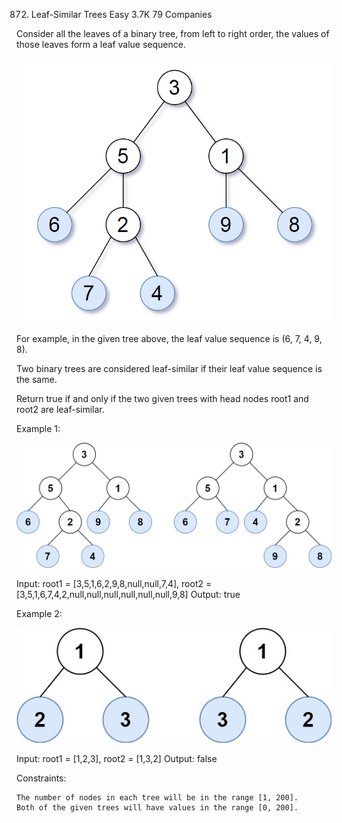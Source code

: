 872. Leaf-Similar Trees
Easy
3.7K
79
Companies

Consider all the leaves of a binary tree, from left to right order, the values of those leaves form a leaf value sequence.

![](./tree.png)

For example, in the given tree above, the leaf value sequence is (6, 7, 4, 9, 8).

Two binary trees are considered leaf-similar if their leaf value sequence is the same.

Return true if and only if the two given trees with head nodes root1 and root2 are leaf-similar.

 

Example 1:

![](./leaf-similar-1.jpg)

Input: root1 = [3,5,1,6,2,9,8,null,null,7,4], root2 = [3,5,1,6,7,4,2,null,null,null,null,null,null,9,8]
Output: true

Example 2:

![](./leaf-similar-2.jpg)

Input: root1 = [1,2,3], root2 = [1,3,2]
Output: false

 

Constraints:

    The number of nodes in each tree will be in the range [1, 200].
    Both of the given trees will have values in the range [0, 200].

